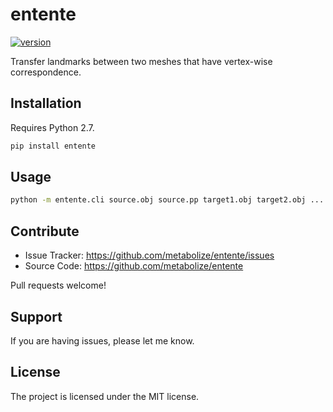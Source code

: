 entente
=======

[![version](https://img.shields.io/pypi/v/entente.svg?style=flat-square)][pypi]

[pypi]: https://pypi.org/project/entente/

Transfer landmarks between two meshes that have vertex-wise correspondence.

Installation
------------

Requires Python 2.7.

```sh
pip install entente
```

Usage
-----

```sh
python -m entente.cli source.obj source.pp target1.obj target2.obj ...
```

Contribute
----------

- Issue Tracker: https://github.com/metabolize/entente/issues
- Source Code: https://github.com/metabolize/entente

Pull requests welcome!

Support
-------

If you are having issues, please let me know.


License
-------

The project is licensed under the MIT license.
